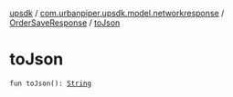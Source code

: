 [upsdk](../../index.md) / [com.urbanpiper.upsdk.model.networkresponse](../index.md) / [OrderSaveResponse](index.md) / [toJson](./to-json.md)

# toJson

`fun toJson(): `[`String`](https://kotlinlang.org/api/latest/jvm/stdlib/kotlin/-string/index.html)